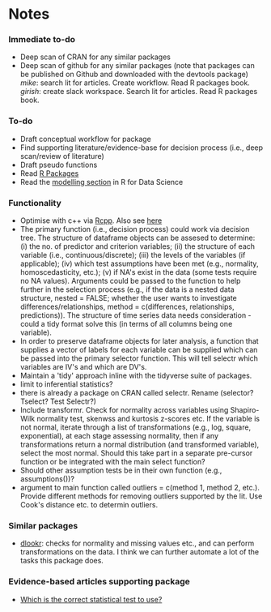 Notes
=====

### Immediate to-do
- Deep scan of CRAN for any similar packages
- Deep scan of github for any similar packages (note that packages can be published on Github and downloaded with the devtools package)
*mike*: search lit for articles. Create workflow. Read R packages book.
*girish*: create slack workspace. Search lit for articles. Read R packages book.



### To-do
- Draft conceptual workflow for package
- Find supporting literature/evidence-base for decision process (i.e., deep scan/review of literature)
- Draft pseudo functions
- Read [R Packages](http://r-pkgs.had.co.nz/)
- Read the [modelling section](http://r4ds.had.co.nz/model-intro.html) in R for Data Science

### Functionality
- Optimise with c++ via [Rcpp](http://www.rcpp.org/). Also see [here](http://adv-r.had.co.nz/Rcpp.html)
- The primary function (i.e., decision process) could work via decision tree. The structure of dataframe objects can be assesed to determine: (i) the no. of predictor and criterion variables; (ii) the structure of each variable (i.e., continuous/discrete); (iii) the levels of the variables (if applicable); (iv) which test assumptions have been met (e.g., normality, homoscedasticity, etc.); (v) if NA's exist in the data (some tests require no NA values). Arguments could be passed to the function to help further in the selection process (e.g., if the data is a nested data structure, nested = FALSE; whether the user wants to investigate differences/relationships, method = c(differences, relationships, predictions)). The structure of time series data needs consideration - could a tidy format solve this (in terms of all columns being one variable).
- In order to preserve dataframe objects for later analysis, a function that supplies a vector of labels for each variable can be supplied which can be passed into the primary selector function. This will tell selectr which variables are IV's and which are DV's.
- Maintain a 'tidy' approach inline with the tidyverse suite of packages.
- limit to inferential statistics?
- there is already a package on CRAN called selectr. Rename (selector? Tselect? Test Selectr?)
- Include transformr. Check for normality across variables using Shapiro-Wilk normality test, skenwss and kurtosis z-scores etc. If the variable is not normal, iterate through a list of transformations (e.g., log, square, exponential), at each stage assessing normality, then if any transformations return a normal distribution (and transformed variable), select the most normal. Should this take part in a separate pre-cursor function or be integrated with the main select function? 
- Should other assumption tests be in their own function (e.g., assumptions())?
- argument to main function called outliers = c(method 1, method 2, etc.). Provide different methods for removing outliers supported by the lit. Use Cook's distance etc. to determin outliers.

### Similar packages
- [dlookr](https://github.com/choonghyunryu/dlookr): checks for normality and missing values etc., and can perform transformations on the data. I think we can further automate a lot of the tasks this package does.

### Evidence-based articles supporting package
- [Which is the correct statistical test to use?](https://www.sciencedirect.com/science/article/pii/S0266435607004378)